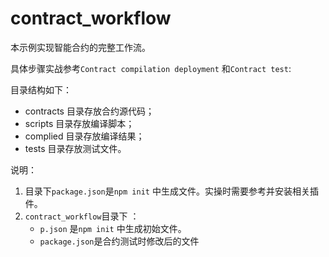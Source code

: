 # contract_workflow

本示例实现智能合约的完整工作流。

具体步骤实战参考`Contract compilation deployment` 和`Contract test`:

目录结构如下：
- contracts 目录存放合约源代码；
- scripts 目录存放编译脚本；
- complied 目录存放编译结果；
- tests 目录存放测试文件。

说明：
1. 目录下`package.json`是`npm init` 中生成文件。实操时需要参考并安装相关插件。
2. `contract_workflow`目录下 ：
    - `p.json` 是`npm init` 中生成初始文件。
    - `package.json`是合约测试时修改后的文件